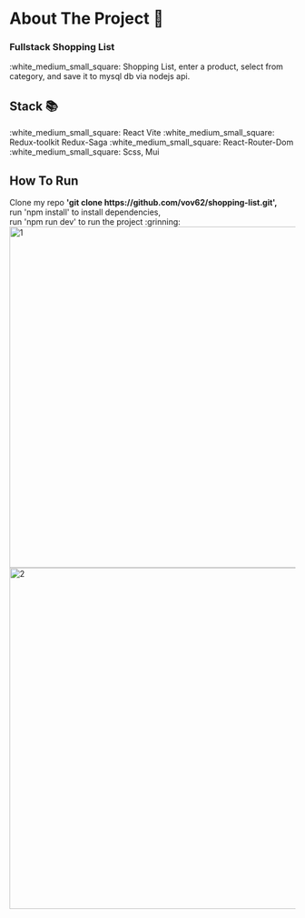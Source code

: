 <h1>About The Project 🙋</h1>
<h3>Fullstack Shopping List  </h3>
:white_medium_small_square: Shopping List, enter a product, select from category, and save it to mysql db via nodejs api. 
</br>
<h2>Stack 📚</h2>
:white_medium_small_square: React Vite
:white_medium_small_square: Redux-toolkit Redux-Saga
:white_medium_small_square: React-Router-Dom
:white_medium_small_square: Scss, Mui
</br>
<h2>How To Run </h2>
Clone my repo <strong> 'git clone https://github.com/vov62/shopping-list.git',</strong></br>
run 'npm install' to install dependencies,</br> 
run 'npm run dev' to run the project  :grinning:

</br>
<img width="600" alt="1" src="https://github.com/vov62/shopping-list/assets/71568364/fb58e79c-d28d-45e6-9e2f-69b1e37b198c">
</br>

<img width="600" alt="2" src="https://github.com/vov62/shopping-list/assets/71568364/028af4c7-024d-4eee-b2e3-dfefe1654644">
